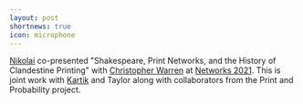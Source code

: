 ```yaml
---
layout: post
shortnews: true
icon: microphone
---
```


[Nikolai](https://nvog.github.io/) co-presented "Shakespeare, Print Networks, and the History of Clandestine Printing" with [Christopher Warren](https://www.cmu.edu/cas/people/warren_chris.html) at [Networks 2021](https://networks2021.net). This is joint work with [Kartik](https://www.cs.cmu.edu/~kartikgo/) and Taylor along with collaborators from the Print and Probability project.